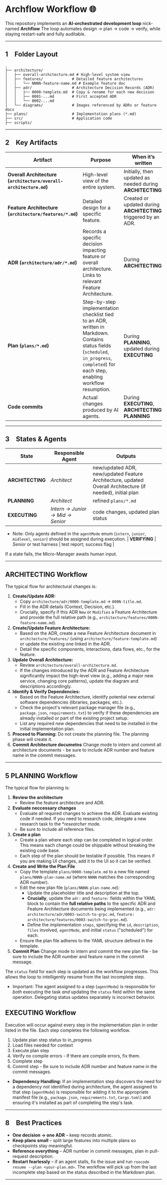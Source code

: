 # Archflow Workflow 🌐

This repository implements an **AI-orchestrated development loop** nick-named **Archflow**
The loop automates design → plan → code → verify, while staying restart-safe and fully auditable.

---

## 1 Folder Layout

```
.
├── architecture/
│   ├── overall-architecture.md # High-level system view
│   ├── features/             # Detailed feature architectures
│   │   └── NNNN-feature-name.md # Example feature doc
│   ├── adr/                  # Architecture Decision Records (ADR)
│   │   ├── 0000-template.md  # Copy & rename for each new decision
│   │   ├── 0001-...md        # First accepted ADR
│   │   └── 0002-...md
│   └── diagrams/             # Images referenced by ADRs or feature docs
├── plans/                    # Implementation plans (*.md)
├── src/                      # Application code
├── scripts/
```

---

## 2 Key Artifacts

| Artifact | Purpose | When it’s written |
|----------|---------|-------------------|
| **Overall Architecture (`architecture/overall-architecture.md`)** | High-level view of the entire system. | Initially, then updated as needed during **ARCHITECTING**. |
| **Feature Architecture (`architecture/features/*.md`)** | Detailed design for a specific feature. | Created or updated during **ARCHITECTING**, triggered by an ADR. |
| **ADR (`architecture/adr/*.md`)** | Records a specific decision impacting feature or overall architecture. Links to relevant Feature Architecture. | During **ARCHITECTING** |
| **Plan (`plans/*.md`)** | Step-by-step implementation checklist tied to an ADR, written in Markdown. Contains status fields (`scheduled`, `in_progress`, `completed`) for each step, enabling workflow resumption. | During **PLANNING**, updated during **EXECUTING** |
| **Code commits** | Actual changes produced by AI agents. | During **EXECUTING**, **ARCHITECTING**, **PLANNING** |

---

## 3 States & Agents

| State | Responsible Agent | Outputs |
|-------|-------------------|---------|
| **ARCHITECTING** | *Architect* | new/updated ADR, new/updated Feature Architecture, updated Overall Architecture (if needed), initial plan |
| **PLANNING** | *Architect* | refined `plans/*.md` |
| **EXECUTING** | *Intern → Junior → Mid → Senior* | code changes, updated plan status |
+ Note: Only agents defined in the `agentMode` enum (`intern`, `junior`, `midlevel`, `senior`) should be assigned during execution.
| **VERIFYING** | *Senior* or test harness | test report; success flag |

If a state fails, the Micro-Manager awaits human input.

---

## ARCHITECTING Workflow

The typical flow for architectural changes is:

1. **Create/Update ADR:**
   - Copy `architecture/adr/0000-template.md` → `000N-title.md`.
   - Fill in the ADR details (Context, Decision, etc.).
   - Crucially, specify if this ADR `New` or `Modifies` a Feature Architecture and provide the full relative path (e.g., `architecture/features/000N-feature-name.md`).
2. **Create/Update Feature Architecture:**
   - Based on the ADR, create a new Feature Architecture document in `architecture/features/` (using `architecture/feature-template.md`) or update the existing one linked in the ADR.
   - Detail the specific components, interactions, data flows, etc., for the feature.
3. **Update Overall Architecture:**
   - Review `architecture/overall-architecture.md`.
   - If the changes introduced by the ADR and Feature Architecture significantly impact the high-level view (e.g., adding a major new service, changing core patterns), update the diagram and descriptions accordingly.
4. **Identify & Verify Dependencies:**
   - Based on the Feature Architecture, identify potential new external software dependencies (libraries, packages, etc.).
   - Check the project's relevant package manager file (e.g., `package.json`, `requirements.txt`) to verify if these dependencies are already installed or part of the existing project setup.
   - List any required *new* dependencies that need to be installed in the initial implementation plan.
5. **Proceed to Planning:** Do not create the planning file. The planning phase will create it.
6. **Commit Architecture documetns** Change mode to intern and commit all architecture documents - be sure to include ADR number and feature name in the commit messages.

---

## 5 PLANNING Workflow

The typical flow for planning is:
1. **Review the architecture**
   - Review the feature architecture and ADR.
2. **Evaluate neccessary changes**
   - Evaluate all required changes to achieve the ADR. Evaluate existing code if needed. If you need to research code, delegate a new research task to the **researcher* mode.
   - Be sure to include all reference files.
3. **Create a plan**
   - Create a plan where each step can be completed in logical order. This means each change could be shippable without breaking the existing code base.
   - Each step of the plan should be testable if possible. This means if you are making UI changes, add it to the UI so it can be verified.
4. **Create and Write the Plan File**
   - Copy the template `plans/0000-template.md` to a new file named `plans/NNNN-plan-name.md` (where `NNNN` matches the corresponding ADR number).
   - Edit the new plan file (`plans/NNNN-plan-name.md`):
     - Update the placeholder title and description at the top.
     - **Crucially**, update the `adr:` and `feature:` fields within the YAML block to contain the **full relative paths** to the specific ADR and Feature Architecture documents being implemented (e.g., `adr: architecture/adr/0003-switch-to-grpc.md`, `feature: architecture/features/0003-switch-to-grpc.md`).
     - Define the implementation `steps`, specifying the `id`, `description`, `files` involved, `agentMode`, and initial `status` ("scheduled") for each.
   - Ensure the plan file adheres to the YAML structure defined in the template.
5. **Commit Plan** Change mode to intern and commit the new plan file - be sure to include the ADR number and feature name in the commit message.

The `status` field for each step is updated as the workflow progresses. This allows the loop to intelligently resume from the last incomplete step.
+ Important: The agent assigned to a step (`agentMode`) is responsible for *both* executing the task *and* updating the `status` field within the same operation. Delegating status updates separately is incorrect behavior.

## EXECUTING Workflow
Execution will occur against every step in the implementation plan in order listed in the file. Each step completes the following workflow.

1. Update plan step status to in_progress
2. Load files needed for context
3. Execute plan step
4. Verify no compile errors - If there are compile errors, fix them.
5. Complete step
6. Commit step - Be sure to include ADR number and feature name in the commit messages.

+ **Dependency Handling:** If an implementation step discovers the need for a dependency *not* identified during architecture, the agent assigned to that step (`agentMode`) is responsible for adding it to the appropriate manifest file (e.g., `package.json`, `requirements.txt`, `Cargo.toml`) and ensuring it's installed as part of completing the step's task.

---

## 8 Best Practices

* **One decision → one ADR** – keep records atomic.
* **Keep plans small** – split large features into multiple plans so checkpoints stay meaningful.
* **Reference everything** – ADR number in commit messages, plan in pull-request description.
* **Restart fearlessly** – if an agent stalls, fix the issue and run `roocode resume --plan <your-plan.md>`. The workflow will pick up from the last incomplete step based on the status described in the Markdown plan.

---